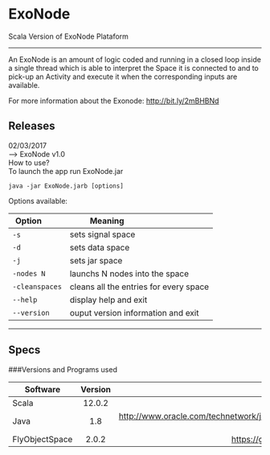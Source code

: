# ExoNode

Scala Version of ExoNode Plataform 

-------------------------------------------------------------------------------
An ExoNode is an amount of logic coded and running in a closed loop inside a single thread which is
able to interpret the Space it is connected to and to pick-up an Activity and execute it when the
corresponding inputs are available.

For more information about the Exonode: http://bit.ly/2mBHBNd

## Releases

02/03/2017 <br />
--> ExoNode v1.0 <br />
How to use? <br />
To launch the app run ExoNode.jar
  ```
java -jar ExoNode.jarb [options]
```
Options available: <br />



| Option            | Meaning                                |
| ---               | ---                                    |
| `-s`              | sets signal space                      |
| `-d  `            | sets data space                        |
| `-j `             | sets jar space                         |
| `-nodes N `       | launchs N nodes into the space         |
| `-cleanspaces`    | cleans all the entries for every space | 
| `--help    `      | display help and exit                  | 
| `--version`       | ouput version information and exit     | 


-------------------------------------------------------------------------------

## Specs

###Versions and Programs used 

 
| Software       | Version       | Link                                   |
| ---------------|:-------------:| --------------------------------------:|
| Scala          | 12.0.2        |                                        |
| Java           | 1.8           | http://www.oracle.com/technetwork/java/javase/downloads/jdk8-downloads-2133151.html                                       |
| FlyObjectSpace | 2.0.2      |  https://github.com/fly-object-space   |

